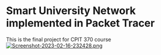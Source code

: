 # Smart University Network implemented in Packet Tracer
This is the final project for CPIT 370 course
[![Screenshot-2023-02-16-232428.png](https://i.postimg.cc/MKFkSPPX/Screenshot-2023-02-16-232428.png)](https://postimg.cc/PPYVb4kk)
